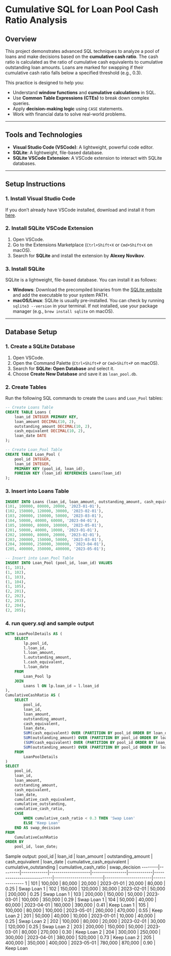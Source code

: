 # Cumulative SQL for Loan Pool Cash Ratio Analysis

## Overview
This project demonstrates advanced SQL techniques to analyze a pool of loans and make decisions based on the **cumulative cash ratio**. The cash ratio is calculated as the ratio of cumulative cash equivalents to cumulative outstanding loan amounts. Loans are marked for swapping if their cumulative cash ratio falls below a specified threshold (e.g., 0.3).

This practice is designed to help you:
- Understand **window functions** and **cumulative calculations** in SQL.
- Use **Common Table Expressions (CTEs)** to break down complex queries.
- Apply **decision-making logic** using `CASE` statements.
- Work with financial data to solve real-world problems.

---

## Tools and Technologies
- **Visual Studio Code (VSCode)**: A lightweight, powerful code editor.
- **SQLite**: A lightweight, file-based database.
- **SQLite VSCode Extension**: A VSCode extension to interact with SQLite databases.

---

## Setup Instructions

### 1. Install Visual Studio Code
If you don’t already have VSCode installed, download and install it from [here](https://code.visualstudio.com/).

### 2. Install SQLite VSCode Extension
1. Open VSCode.
2. Go to the Extensions Marketplace (`Ctrl+Shift+X` or `Cmd+Shift+X` on macOS).
3. Search for **SQLite** and install the extension by **Alexey Novikov**.

### 3. Install SQLite
SQLite is a lightweight, file-based database. You can install it as follows:
- **Windows**: Download the precompiled binaries from the [SQLite website](https://www.sqlite.org/download.html) and add the executable to your system PATH.
- **macOS/Linux**: SQLite is usually pre-installed. You can check by running `sqlite3 --version` in your terminal. If not installed, use your package manager (e.g., `brew install sqlite` on macOS).

---

## Database Setup

### 1. Create a SQLite Database
1. Open VSCode.
2. Open the Command Palette (`Ctrl+Shift+P` or `Cmd+Shift+P` on macOS).
3. Search for **SQLite: Open Database** and select it.
4. Choose **Create New Database** and save it as `loan_pool.db`.

### 2. Create Tables
Run the following SQL commands to create the `Loans` and `Loan_Pool` tables:

```sql
-- Create Loans Table
CREATE TABLE Loans (
    loan_id INTEGER PRIMARY KEY,
    loan_amount DECIMAL(10, 2),
    outstanding_amount DECIMAL(10, 2),
    cash_equivalent DECIMAL(10, 2),
    loan_date DATE
);

-- Create Loan_Pool Table
CREATE TABLE Loan_Pool (
    pool_id INTEGER,
    loan_id INTEGER,
    PRIMARY KEY (pool_id, loan_id),
    FOREIGN KEY (loan_id) REFERENCES Loans(loan_id)
);
```
### 3. Insert into Loans Table

```sql
INSERT INTO Loans (loan_id, loan_amount, outstanding_amount, cash_equivalent, loan_date) VALUES
(101, 100000, 80000, 20000, '2023-01-01'),
(102, 150000, 120000, 30000, '2023-02-01'),
(103, 200000, 150000, 50000, '2023-03-01'),
(104, 50000, 40000, 60000, '2023-04-01'),
(105, 100000, 80000, 100000, '2023-05-01'),
(201, 50000, 40000, 10000, '2023-01-01'),
(202, 100000, 80000, 20000, '2023-02-01'),
(203, 200000, 150000, 50000, '2023-03-01'),
(204, 300000, 250000, 300000, '2023-04-01'),
(205, 400000, 350000, 400000, '2023-05-01');

-- Insert into Loan_Pool Table
INSERT INTO Loan_Pool (pool_id, loan_id) VALUES
(1, 101),
(1, 102),
(1, 103),
(1, 104),
(1, 105),
(2, 201),
(2, 202),
(2, 203),
(2, 204),
(2, 205);
```
### 4. run query.sql and sample output
```sql
WITH LoanPoolDetails AS (
    SELECT
        lp.pool_id,
        l.loan_id,
        l.loan_amount,
        l.outstanding_amount,
        l.cash_equivalent,
        l.loan_date
    FROM
        Loan_Pool lp
    JOIN
        Loans l ON lp.loan_id = l.loan_id
),
CumulativeCashRatio AS (
    SELECT
        pool_id,
        loan_id,
        loan_amount,
        outstanding_amount,
        cash_equivalent,
        loan_date,
        SUM(cash_equivalent) OVER (PARTITION BY pool_id ORDER BY loan_date) AS cumulative_cash_equivalent,
        SUM(outstanding_amount) OVER (PARTITION BY pool_id ORDER BY loan_date) AS cumulative_outstanding,
        (SUM(cash_equivalent) OVER (PARTITION BY pool_id ORDER BY loan_date) / 
        SUM(outstanding_amount) OVER (PARTITION BY pool_id ORDER BY loan_date)) AS cumulative_cash_ratio
    FROM
        LoanPoolDetails
)
SELECT
    pool_id,
    loan_id,
    loan_amount,
    outstanding_amount,
    cash_equivalent,
    loan_date,
    cumulative_cash_equivalent,
    cumulative_outstanding,
    cumulative_cash_ratio,
    CASE
        WHEN cumulative_cash_ratio < 0.3 THEN 'Swap Loan'
        ELSE 'Keep Loan'
    END AS swap_decision
FROM
    CumulativeCashRatio
ORDER BY
    pool_id, loan_date;
```
Sample output:
pool_id | loan_id | loan_amount | outstanding_amount | cash_equivalent | loan_date  | cumulative_cash_equivalent | cumulative_outstanding | cumulative_cash_ratio | swap_decision
--------|---------|-------------|--------------------|-----------------|------------|----------------------------|------------------------|-----------------------|---------------
1       | 101     | 100,000     | 80,000             | 20,000          | 2023-01-01 | 20,000                     | 80,000                 | 0.25                  | Swap Loan
1       | 102     | 150,000     | 120,000            | 30,000          | 2023-02-01 | 50,000                     | 200,000                | 0.25                  | Swap Loan
1       | 103     | 200,000     | 150,000            | 50,000          | 2023-03-01 | 100,000                    | 350,000                | 0.29                  | Swap Loan
1       | 104     | 50,000      | 40,000             | 60,000          | 2023-04-01 | 160,000                    | 390,000                | 0.41                  | Keep Loan
1       | 105     | 100,000     | 80,000             | 100,000         | 2023-05-01 | 260,000                    | 470,000                | 0.55                  | Keep Loan
2       | 201     | 50,000      | 40,000             | 10,000          | 2023-01-01 | 10,000                     | 40,000                 | 0.25                  | Swap Loan
2       | 202     | 100,000     | 80,000             | 20,000          | 2023-02-01 | 30,000                     | 120,000                | 0.25                  | Swap Loan
2       | 203     | 200,000     | 150,000            | 50,000          | 2023-03-01 | 80,000                     | 270,000                | 0.30                  | Keep Loan
2       | 204     | 300,000     | 250,000            | 300,000         | 2023-04-01 | 380,000                    | 520,000                | 0.73                  | Keep Loan
2       | 205     | 400,000     | 350,000            | 400,000         | 2023-05-01 | 780,000                    | 870,000                | 0.90                  | Keep Loan
